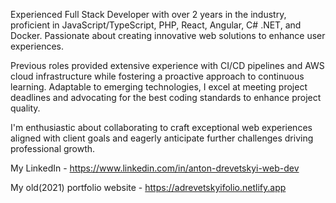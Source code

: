 
  Experienced Full Stack Developer with over 2 years in the industry, proficient in JavaScript/TypeScript, PHP, React, Angular, C# .NET, and Docker. Passionate about creating innovative web solutions to enhance user experiences.

Previous roles provided extensive experience with CI/CD pipelines and AWS cloud infrastructure while fostering a proactive approach to continuous learning. Adaptable to emerging technologies, I excel at meeting project deadlines and advocating for the best coding standards to enhance project quality.

I'm enthusiastic about collaborating to craft exceptional web experiences aligned with client goals and eagerly anticipate further challenges driving professional growth.

My LinkedIn - https://www.linkedin.com/in/anton-drevetskyi-web-dev

My old(2021) portfolio website - https://adrevetskyifolio.netlify.app

